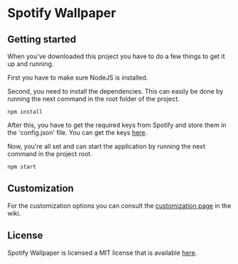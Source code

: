 # Spotify Wallpaper

## Getting started
When you've downloaded this project you have to do a few things to get it up and running.

First you have to make sure NodeJS is installed.

Second, you need to install the dependencies. This can easily be done by running the next command in the root folder of the project.

```npm install```

After this, you have to get the required keys from Spotify and store them in the 'config.json' file. You can get the keys [here](https://developer.spotify.com/dashboard/applications).

Now, you're all set and can start the application by running the next command in the project root.

```npm start```

## Customization
For the customization options you can consult the [customization page](https://github.com/Spars3Matrix/spotify-wallpaper/wiki/Customization) in the wiki.

## License 
Spotify Wallpaper is licensed a MIT license that is available [here](https://github.com/Spars3Matrix/spotify-wallpaper/blob/master/LICENSE).